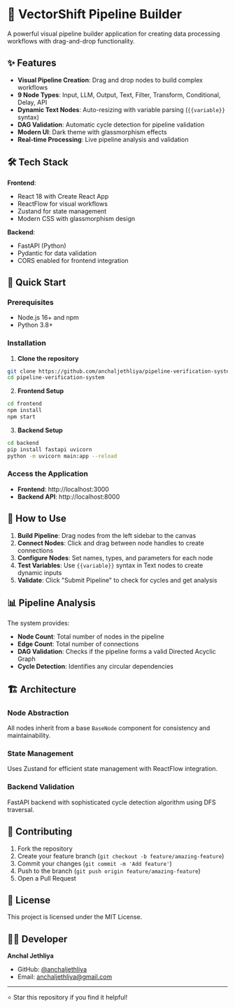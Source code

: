 # 🚀 VectorShift Pipeline Builder

A powerful visual pipeline builder application for creating data processing workflows with drag-and-drop functionality.

## ✨ Features

- **Visual Pipeline Creation**: Drag and drop nodes to build complex workflows
- **9 Node Types**: Input, LLM, Output, Text, Filter, Transform, Conditional, Delay, API
- **Dynamic Text Nodes**: Auto-resizing with variable parsing (`{{variable}}` syntax)
- **DAG Validation**: Automatic cycle detection for pipeline validation
- **Modern UI**: Dark theme with glassmorphism effects
- **Real-time Processing**: Live pipeline analysis and validation

## 🛠️ Tech Stack

**Frontend**:
- React 18 with Create React App
- ReactFlow for visual workflows
- Zustand for state management
- Modern CSS with glassmorphism design

**Backend**:
- FastAPI (Python)
- Pydantic for data validation
- CORS enabled for frontend integration

## 🚀 Quick Start

### Prerequisites
- Node.js 16+ and npm
- Python 3.8+

### Installation

1. **Clone the repository**
```bash
git clone https://github.com/anchaljethliya/pipeline-verification-system.git
cd pipeline-verification-system
```

2. **Frontend Setup**
```bash
cd frontend
npm install
npm start
```

3. **Backend Setup**
```bash
cd backend
pip install fastapi uvicorn
python -m uvicorn main:app --reload
```

### Access the Application
- **Frontend**: http://localhost:3000
- **Backend API**: http://localhost:8000

## 🎯 How to Use

1. **Build Pipeline**: Drag nodes from the left sidebar to the canvas
2. **Connect Nodes**: Click and drag between node handles to create connections
3. **Configure Nodes**: Set names, types, and parameters for each node
4. **Test Variables**: Use `{{variable}}` syntax in Text nodes to create dynamic inputs
5. **Validate**: Click "Submit Pipeline" to check for cycles and get analysis

## 📊 Pipeline Analysis

The system provides:
- **Node Count**: Total number of nodes in the pipeline
- **Edge Count**: Total number of connections
- **DAG Validation**: Checks if the pipeline forms a valid Directed Acyclic Graph
- **Cycle Detection**: Identifies any circular dependencies

## 🏗️ Architecture

### Node Abstraction
All nodes inherit from a base `BaseNode` component for consistency and maintainability.

### State Management
Uses Zustand for efficient state management with ReactFlow integration.

### Backend Validation
FastAPI backend with sophisticated cycle detection algorithm using DFS traversal.

## 🤝 Contributing

1. Fork the repository
2. Create your feature branch (`git checkout -b feature/amazing-feature`)
3. Commit your changes (`git commit -m 'Add feature'`)
4. Push to the branch (`git push origin feature/amazing-feature`)
5. Open a Pull Request

## 📄 License

This project is licensed under the MIT License.

## 👨‍💻 Developer

**Anchal Jethliya**
- GitHub: [@anchaljethliya](https://github.com/anchaljethliya)
- Email: anchaljethliya@gmail.com

---

⭐ Star this repository if you find it helpful!

